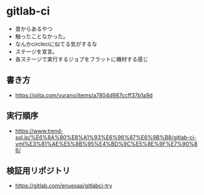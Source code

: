 # gitlab-ci

- 昔からあるやつ
- 触ったことなかった。
- なんかcircleciに似てる気がするな
- ステージを宣言。
- 各ステージで実行するジョブをフラットに機材する感じ

## 書き方
- https://qiita.com/yurano/items/a7804d987ccff37b1a9d

## 実行順序
- https://www.trend-sol.jp/%E6%8A%80%E8%A1%93%E6%96%87%E6%9B%B8/gitlab-ci-yml%E3%81%AE%E5%8B%95%E4%BD%9C%E5%8E%9F%E7%90%86/

## 検証用リポジトリ
- https://gitlab.com/enuesaa/gitlabci-try

